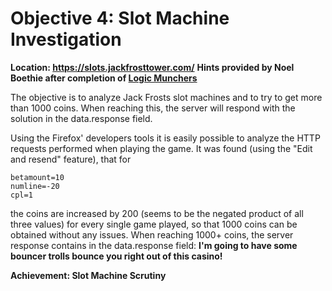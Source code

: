 # Objective 4: Slot Machine Investigation
**Location: https://slots.jackfrosttower.com/**
**Hints provided by Noel Boethie after completion of [Logic Munchers](https://github.com/joergschwarzwaelder/hhc2021/blob/master/Additional/Logic%20Munchers.md)**

The objective is to analyze Jack Frosts slot machines and to try to get more than 1000 coins. When reaching this, the server will respond with the solution in the data.response field.

Using the Firefox' developers tools it is easily possible to analyze the HTTP requests performed when playing the game.
It was found (using the "Edit and resend" feature), that for
```
betamount=10
numline=-20
cpl=1
```
the coins are increased by 200 (seems to be the negated product of all three values) for every single game played, so that 1000 coins can be obtained without any issues.
When reaching 1000+ coins, the server response contains in the data.response field:
**I'm going to have some bouncer trolls bounce you right out of this casino!**

**Achievement: Slot Machine Scrutiny**
